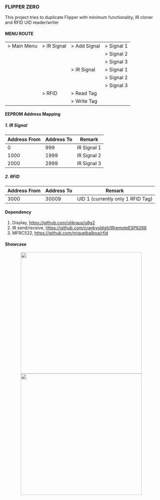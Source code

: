 
### FLIPPER ZERO

This project tries to duplicate Flipper with minimum functionality, IR cloner and RFID UID reader/writer

#### MENU ROUTE
|  |  |  |  |
|-------------|-------------|--------------|------------|
| > Main Menu | > IR Signal | > Add Signal | > Signal 1 |
|             |             |              | > Signal 2 |
|             |             |              | > Signal 3 |
|             |             | > IR Signal  | > Signal 1 |
|             |             |              | > Signal 2 |
|             |             |              | > Signal 3 |
|             | > RFID      | > Read Tag   |            |
|             |             | > Write Tag  |            |

#### EEPROM Address Mapping

##### 1. IR Signal
|Address From|Address To|Remark|
|-|-|-|
|0|999|IR Signal 1|
|1000|1999|IR Signal 2|
|2000|2999|IR Signal 3|

##### 2. RFID

|Address From|Address To|Remark|
|-|-|-|
|3000|30009|UID 1 (currently only 1 RFID Tag)|

#### Dependency

1. Display, https://github.com/olikraus/u8g2
2. IR send/receive, https://github.com/crankyoldgit/IRremoteESP8266
3. MFRC522, https://github.com/miguelbalboa/rfid

#### Showcase

<div style="text-align:center">
  <img src="https://github.com/ahmadfathan/flipper-zero/blob/9742cb3e889354f63acfe1f884749bedc68e0789/images/image1.jpeg" width="400">
  <img src="https://github.com/ahmadfathan/flipper-zero/blob/9742cb3e889354f63acfe1f884749bedc68e0789/images/image2.jpeg" width="400">
</div>

